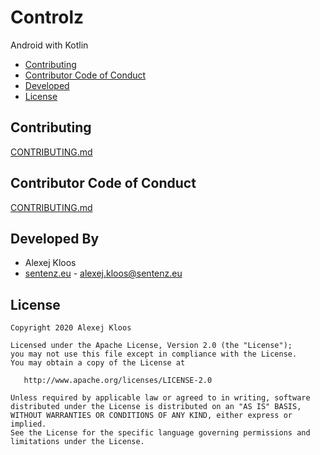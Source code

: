 # Controlz
Android with Kotlin

 - [Contributing](#cont)
 - [Contributor Code of Conduct](#coc)
 - [Developed](#dev)
 - [License](#lic)
 
## <a name="cont"></a> Contributing
[CONTRIBUTING.md](https://github.com/Sentenz/general/blob/main/CONTRIBUTING.md)

## <a name="coc"></a> Contributor Code of Conduct
[CONTRIBUTING.md](https://github.com/Sentenz/general/blob/main/CONTRIBUTING.md) 
## <a name="dev"></a> Developed By
* Alexej Kloos
* [sentenz.eu](http://sentenz.eu) - <alexej.kloos@sentenz.eu>
 
## <a name="lic"></a> License
    Copyright 2020 Alexej Kloos

    Licensed under the Apache License, Version 2.0 (the "License");
    you may not use this file except in compliance with the License.
    You may obtain a copy of the License at

       http://www.apache.org/licenses/LICENSE-2.0

    Unless required by applicable law or agreed to in writing, software
    distributed under the License is distributed on an "AS IS" BASIS,
    WITHOUT WARRANTIES OR CONDITIONS OF ANY KIND, either express or implied.
    See the License for the specific language governing permissions and
    limitations under the License.
